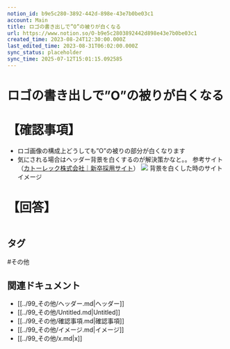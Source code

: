 ```yaml
---
notion_id: b9e5c280-3892-442d-898e-43e7b0be03c1
account: Main
title: ロゴの書き出しで”O”の被りが白くなる
url: https://www.notion.so/O-b9e5c2803892442d898e43e7b0be03c1
created_time: 2023-08-24T12:30:00.000Z
last_edited_time: 2023-08-31T06:02:00.000Z
sync_status: placeholder
sync_time: 2025-07-12T15:01:15.092585
---
```

# ロゴの書き出しで”O”の被りが白くなる

# 【確認事項】
- ロゴ画像の構成上どうしても”O”の被りの部分が白くなります
- 気にされる場合はヘッダー背景を白くするのが解決策かなと。。
参考サイト（[カトーレック株式会社｜新卒採用サイト](https://www.katolec.com/fresher/)）
![](https://prod-files-secure.s3.us-west-2.amazonaws.com/736adce6-a3a4-4a64-9f74-d9aa055c96d2/95eaca6e-7d39-4306-b8de-4f8661d20e99/Untitled.png?X-Amz-Algorithm=AWS4-HMAC-SHA256&X-Amz-Content-Sha256=UNSIGNED-PAYLOAD&X-Amz-Credential=ASIAZI2LB466ZY7E26YR%2F20250719%2Fus-west-2%2Fs3%2Faws4_request&X-Amz-Date=20250719T051657Z&X-Amz-Expires=3600&X-Amz-Security-Token=IQoJb3JpZ2luX2VjEIT%2F%2F%2F%2F%2F%2F%2F%2F%2F%2FwEaCXVzLXdlc3QtMiJGMEQCIGKAf4LzNIYHAAivg7I2aU6z45Bys8qA3s0%2F7QuKYeKLAiBb0WTWKIoeJe4GhX1yoe%2BYEcYUqVAPfDa24ZTSRMN8UCqIBAid%2F%2F%2F%2F%2F%2F%2F%2F%2F%2F8BEAAaDDYzNzQyMzE4MzgwNSIM8fNvCe0rXvcVKs4cKtwDOFkcH3%2FEtxeIHR7lYuk3b8Nng037XttucDMiRhzJXC6MtewsIMHgAsOtpUhBDTiJ0X9U%2F1Fm8MHdS9dQM6ArFu3Guwpp7mAuD2cjNhBktaYc6tIXZiWkX6uEkjbzSbhf8xWYL7d4zVXp9WZQU56wIvHta7LPolvm%2BlUXWkrWizKQAsm1aJxmXqoZLh%2F4OQ59zgZjt84SNUgUMaVqIXC4lXZWl8cKcUkmthzOVdyaGObpQtGoHJWk%2F8NNRwRnsB8JEyuAejLPVlsoumAALch0ceFf8fMvkSw32hOJa3L5YNein6p58oyKltfKhGjKmxikHNivEtqmwbkr5OSms1mvrG4D8czwzPg2kJXrNOZs8uBaYGdZsaFlxaz7mKhcEAEaZ9rJOO3jhAEe%2FIYaP3tXTMX6vnqZqlVQOA86gBgjGkbZsZjCyq9iK7BloiqqAK5BTpZ8dsLHWmGd7MVCBSl8Qub7EiV5cnTFytSav6El43d%2ByWp9TT1dKQfywdcgn9u%2BA3cMakHcSYdB%2FFhQ9n8VeJiwTRQ81W3wZpIQ%2BiPgaUJNgY0JdpXAoktMlRReHM6m%2FZPcXBB4jbmH%2FBbZ9cB8F55GaM90%2BebZ3srnq9reZ79P99celz54vU1TgiEwlarswwY6pgHg%2FWpimeX3gMyaj9NaRoY%2FwtjtMSZCY2OH9Ap6vinB8pX6IIJ76Sm18Xvlj3qqeIwr%2FeaJNqIRzgDT23lF7ef2T8B8%2FnchrDo9J%2FyIbR5JFbyu6aM%2FPwP1Rsf4Ltf%2FlLVdTigDUhQVMLvyrHxyfykvRbbfcBJeCE8FaGbhVnh70Mxad0lOoNqJIhpvEc4dwNfbFvZttMwB4dK5%2Fpn8jNYhezwP9uf6&X-Amz-Signature=6654c8fa90b7fdd979242429537e2dceb0acec9fd119009e6054513d5cb7e209&X-Amz-SignedHeaders=host&x-amz-checksum-mode=ENABLED&x-id=GetObject)
背景を白くした時のサイトイメージ
# 【回答】
```plain text

```

## タグ

#その他 

## 関連ドキュメント

- [[../99_その他/ヘッダー.md|ヘッダー]]
- [[../99_その他/Untitled.md|Untitled]]
- [[../99_その他/確認事項.md|確認事項]]
- [[../99_その他/イメージ.md|イメージ]]
- [[../99_その他/x.md|x]]
